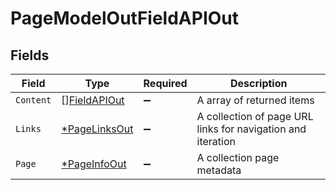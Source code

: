 # PageModelOutFieldAPIOut


## Fields

| Field                                                       | Type                                                        | Required                                                    | Description                                                 |
| ----------------------------------------------------------- | ----------------------------------------------------------- | ----------------------------------------------------------- | ----------------------------------------------------------- |
| `Content`                                                   | [][FieldAPIOut](../../models/shared/fieldapiout.md)         | :heavy_minus_sign:                                          | A array of returned items                                   |
| `Links`                                                     | [*PageLinksOut](../../models/shared/pagelinksout.md)        | :heavy_minus_sign:                                          | A collection of page URL links for navigation and iteration |
| `Page`                                                      | [*PageInfoOut](../../models/shared/pageinfoout.md)          | :heavy_minus_sign:                                          | A collection page metadata                                  |